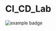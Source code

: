 # CI_CD_Lab

![example badge](https://github.com/Deus-Belli/CI_CD_Lab/actions/workflows/cmake.yml/badge.svg)
